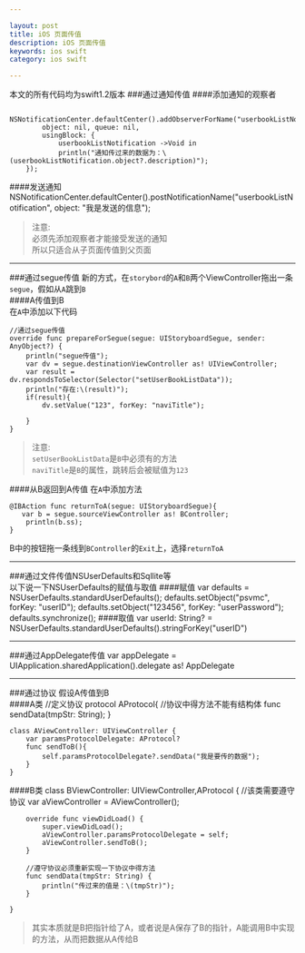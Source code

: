 ```yaml
---

layout: post
title: iOS 页面传值
description: iOS 页面传值
keywords: ios swift
category: ios swift

---
```


本文的所有代码均为swift1.2版本
###通过通知传值
####添加通知的观察者

        NSNotificationCenter.defaultCenter().addObserverForName("userbookListNotification",
            object: nil, queue: nil,
            usingBlock: {
                userbookListNotification ->Void in
                println("通知传过来的数据为：\(userbookListNotification.object?.description)");
        });
  
      
####发送通知
	NSNotificationCenter.defaultCenter().postNotificationName("userbookListNotification", object: "我是发送的信息");  
	
> 注意:  
> 必须先添加观察者才能接受发送的通知  
> 所以只适合从子页面传值到父页面


---

###通过segue传值
新的方式，在`storybord`的`A`和`B`两个ViewController拖出一条`segue`，假如从`A`跳到`B`  
####A传值到B  
在`A`中添加以下代码  

    //通过segue传值
    override func prepareForSegue(segue: UIStoryboardSegue, sender: AnyObject?) {
        println("segue传值");
        var dv = segue.destinationViewController as! UIViewController;
        var result = dv.respondsToSelector(Selector("setUserBookListData"));
        println("存在:\(result)");
        if(result){
            dv.setValue("123", forKey: "naviTitle");
            
        }
    }

 > 注意:   
 > `setUserBookListData`是`B`中必须有的方法  
 > `naviTitle`是`B`的属性，跳转后会被赋值为`123`
 
####从B返回到A传值
 在`A`中添加方法
 
    @IBAction func returnToA(segue: UIStoryboardSegue){
       var b = segue.sourceViewController as! BController;
        println(b.ss);
    }
    
B中的按钮拖一条线到`BController`的`Exit`上，选择`returnToA`
 
 ---
 
###通过文件传值NSUserDefaults和Sqllite等  
 以下说一下NSUserDefaults的赋值与取值
####赋值
	var defaults = NSUserDefaults.standardUserDefaults();
	defaults.setObject("psvmc", forKey: "userID");
	defaults.setObject("123456", forKey: "userPassword");
	defaults.synchronize();
####取值
	var userId: String? = NSUserDefaults.standardUserDefaults().stringForKey("userID")

---
	
###通过AppDelegate传值
	var appDelegate = UIApplication.sharedApplication().delegate as! AppDelegate

---

	
###通过协议
假设A传值到B  
####A类
    //定义协议
    protocol AProtocol{
        //协议中得方法不能有结构体
        func sendData(tmpStr: String);
    }

    class AViewController: UIViewController {
        var paramsProtocolDelegate: AProtocol?
        func sendToB(){
            self.paramsProtocolDelegate?.sendData("我是要传的数据");
        }
    }
####B类
    class BViewController: UIViewController,AProtocol {
        //该类需要遵守协议
        var aViewController = AViewController();
        
        override func viewDidLoad() {
            super.viewDidLoad();
            aViewController.paramsProtocolDelegate = self;
            aViewController.sendToB();
        }
        
        //遵守协议必须重新实现一下协议中得方法
        func sendData(tmpStr: String) {
            println("传过来的值是：\(tmpStr)");
        }
        
    }

> 其实本质就是B把指针给了A，或者说是A保存了B的指针，A能调用B中实现的方法，从而把数据从A传给B



 
 

     
